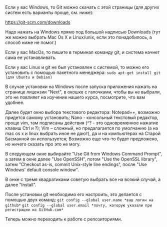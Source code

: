 Если у вас Windows, то Git можно скачать с этой страницы (для других систем есть варианты проще, см. ниже):

https://git-scm.com/downloads

Надо нажать на Windows  прямо под большой надписью Downloads (тут же можно выбрать Mac Os X и Linux/unix, если это понадобилось, а способ ниже не помог.)

Если у вас MacOs, то пишите в терминал команду git, и система начнет сама ее устанавливать.

Если y вас Linux и git не был установлен с системой, то можно его установить с помощью пакетного менеджера:
`sudo apt-get install git (для Ubuntu и Debian)`

В случае установки на Windows после запуска приложения нажать на странице лицензии "Next", в окошке с галочками, чтобы вы не выбрали, это не повлияет на изучение нашего курса, посмотрите, что вам удобнее.

Далее будет окно выбора текстового редактора:
Notepad++, возможно придется самому установить;
Nano - консольный текстовый редактор, проще vim, там подписаны действия (^? - это одновременное нажатие клавиш Сtrl и ?);
Vim – сложный, но предалагается по умолчанию (а на mac os x и linux выбрать иное не дают), да и на компьютерах на Старой Басманной он используется;
Возможно еще что-то будет предложено, но ничего сказать про это не могу.

В следующем окне выбирайте "Use Git from Windows Command Prompt", а затем в окне далее "Use OpenSSH", потом "Use the OpenSSL library", затем "Checkout as-is, commit Unix-style line endings", после "Use Windows' default console window".

В онке с тремя квадратиками советую выбрать все на всякий случай, а далее "Install".

После установки git необходимо его настроить, это делается с помощью двух команд:
`git config --global user.name *ваш логин на github*`
`git config --global user.email *почту, которую указали при регистрации на GitHub.com*`

Теперь можно переходить к работе с репозиториями.
